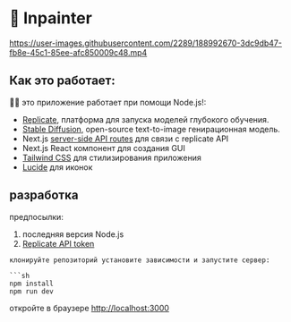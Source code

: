 # 🎨 Inpainter

https://user-images.githubusercontent.com/2289/188992670-3dc9db47-fb8e-45c1-85ee-afc850009c48.mp4

## Как это работает:

🐢🚀 это приложение работает при помощи Node.js!:

- [Replicate](https://replicate.com/), платформа для запуска моделей глубокого обучения.
- [Stable Diffusion](https://replicate.com/stability-ai/stable-diffusion), open-source text-to-image генирационная модель.
- Next.js [server-side API routes](pages/api) для связи с replicate API
- Next.js React компонент для создания GUI
- [Tailwind CSS](https://tailwindcss.com/) для стилизирования приложения
- [Lucide](https://lucide.dev/) для иконок

## разработка

предпосылки:

1. последняя версия Node.js
2. [Replicate API token](https://replicate.com/account)
```
клонируйте репозиторий установите зависимости и запустите сервер:

```sh
npm install
npm run dev
```

откройте в браузере [http://localhost:3000](http://localhost:3000)

